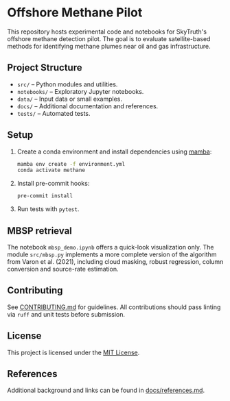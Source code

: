 # Offshore Methane Pilot

This repository hosts experimental code and notebooks for SkyTruth's offshore methane detection pilot. The goal is to evaluate satellite-based methods for identifying methane plumes near oil and gas infrastructure.

## Project Structure

- `src/` – Python modules and utilities.
- `notebooks/` – Exploratory Jupyter notebooks.
- `data/` – Input data or small examples.
- `docs/` – Additional documentation and references.
- `tests/` – Automated tests.

## Setup

1. Create a conda environment and install dependencies using
   [mamba](https://mamba.readthedocs.io/en/latest/):

   ```bash
   mamba env create -f environment.yml
   conda activate methane
   ```

2. Install pre-commit hooks:

   ```bash
   pre-commit install
   ```

3. Run tests with `pytest`.
## MBSP retrieval

The notebook `mbsp_demo.ipynb` offers a quick-look visualization only. The module `src/mbsp.py` implements a more complete version of the algorithm from Varon et al. (2021), including cloud masking, robust regression, column conversion and source-rate estimation.


## Contributing

See [CONTRIBUTING.md](CONTRIBUTING.md) for guidelines. All contributions should pass linting via `ruff` and unit tests before submission.

## License

This project is licensed under the [MIT License](LICENSE).

## References

Additional background and links can be found in [docs/references.md](docs/references.md).
